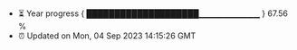 - ⏳ Year progress { ████████████████████▁▁▁▁▁▁▁▁▁▁ } 67.56 %
- ⏰ Updated on Mon, 04 Sep 2023 14:15:26 GMT

